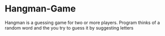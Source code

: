 # Hangman-Game
Hangman is a guessing game for two or more players. Program thinks of a random word and the you try to guess it by suggesting letters
